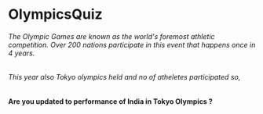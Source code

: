 # OlympicsQuiz
######  The Olympic Games are known as the world's foremost athletic competition. Over 200 nations participate in this event that happens once in 4 years.
###### This year also Tokyo olympics held and no of atheletes participated so,
#### Are you updated to performance of India in Tokyo Olympics ?


